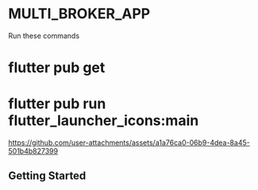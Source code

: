 # MULTI_BROKER_APP
Run these commands
# flutter pub get
# flutter pub run flutter_launcher_icons:main


https://github.com/user-attachments/assets/a1a76ca0-06b9-4dea-8a45-501b4b827399




## Getting Started






